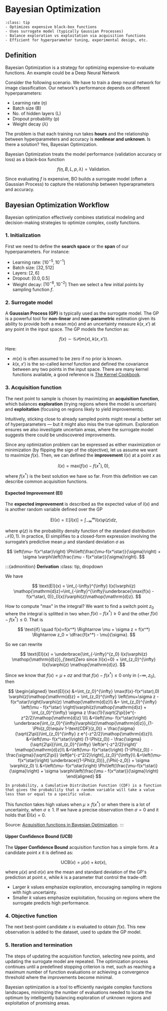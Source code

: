 # Bayesian Optimization
`````{admonition} Bayesian Optimization - Summary
:class: tip
- Optimizes expensive black-box functions
- Uses surrogate model (typically Gaussian Processes)
- Balance exploration vs exploitation via acquisition functions
- Efficient for hyperparameter tuning, experimental design, etc.
`````

## Definition
Bayesian Optimization is a strategy for optimizing expensive-to-evaluate functions. An example could be a Deep Neural Network

Consider the following scenario. We have to train a deep neural network for image classification. Our network's performance depends on different hyperparameters:
- Learning rate ($\eta$)
- Batch size (B)
- No. of hidden layers (L)
- Dropout probability (p)
- Weight decay ($\lambda$)

The problem is that each training run takes **hours** and the relationship between hyperparameters and accuracy is **nonlinear and unknown**. Is there a solution? Yes, Bayesian Optimization.

Bayesian Optimization treats the model performance (validation accuracy or loss) as a black-box function

$$
f(\eta, B, L, p, \lambda) = \text{Validation}.
$$

Since evaluating $f$ is expensive, BO builds a surrogate model (often a Gaussian Process) to capture the relationship between hyperaprameters and accuracy.

## Bayesian Optimization Workflow
Bayesian optimization effectively combines statistical modeling and decision-making strategies to optimize complex, costly functions.
### 1. Initialization
First we need to define the **search space** or the **span** of our hyperparameters. For instance:
- Learning rate: $[10^{-5}, 10^{-1}]$
- Batch size: $[32, 512]$
- Layers: $[2, 6]$
- Dropout: $[0.0, 0.5]$
- Weight decay: $[10^{-6}, 10^{-2}]$
Then we select a few initial points by sampling function $f$. 

### 2. Surrogate model
A **Gaussian Process (GP)** is typically used as the surrogate model. The GP is a powerful tool for **non-linear** and **non-parametric** estimation given its ability to provide both a mean $m(x)$ and an uncertainty measure $k(x, x')$ at any point in the input space. The GP models the function as:

$$
f(x) \sim \mathcal{GP}(m(x), k(x,x')).
$$

Here:
- $m(x)$ is often assumed to be zero if no prior is known.
- $k(x,x')$ is the so-called *kernel* function and defined the covariance between any two points in the input space. There are many kernel functions available, a good reference is [The Kernel Cookbook](https://www.cs.toronto.edu/~duvenaud/cookbook/).

### 3. Acquisition function
The next point to sample is chosen by maximizing an **acquisition function**, which balances **exploration** (trying regions where the model is uncertain) and **exploitation** (focusing on regions likely to yield improvements).

Intuitively, sticking close to already sampled points might reveal a better set of hyperparameters — but it might also miss the true optimum. Exploration ensures we also investigate uncertain areas, where the surrogate model suggests there could be undiscovered improvements.

Since any optimization problem can be expressed as either maximization or minimization (by flipping the sign of the objective), let us assume we want to maximize $f(x)$. Then, we can defined the **improvement** $I(x)$ at a point $x$ as

$$
I(x) = \text{max}(f(x)-f(x^*), 0),
$$

where $f(x^*)$ is the best solution we have so far. From this definition we can describe common acquisition functions.
#### Expected Improvement (EI)
The **expected improvement** is described as the expected value of $I(x)$ and is another random variable defined over the GP

$$
\text{EI}(x) = \mathbb{E}[I(x)] = \int_{-\infty}^{\infty} I(x)\varphi(z)dz,
$$

where $\varphi(z)$ is the probability density function of the standard distribution $\mathcal{N}(0,1)$. In practice, EI simplifies to a closed-form expression involving the surrogate’s predictive mean $\mu$ and standard deviation $\sigma$ as

$$
\left(\mu- f(x^\star)\right) \Phi\left(\frac{\mu-f(x^\star)}{\sigma}\right) + \sigma \varphi\left(\frac{\mu - f(x^\star)}{\sigma}\right).
$$

:::{admonition} **Derivation**
:class: tip, dropdown

We have

$$
\text{EI}(x) = \int_{-\infty}^{\infty} I(x)\varphi(z) \mathop{\mathrm{d}z}=\int_{-\infty}^{\infty}\underbrace{\max(f(x) - f(x^\star), 0)}_{I(x)}\varphi(z)\mathop{\mathrm{d}z}.
$$

How to compute "max" in the integral?
We want to find a switch point $z_0$ where the integral is splitted in two when $f(x) - f(x^*) \ge 0$ and the other $f(x) - f(x^*) \le 0$. That is

$$
\text{if} \quad f(x)=f(x^*) \Rightarrow \mu + \sigma z = f(x^*) \Rightarrow z_0 = \dfrac{f(x^*) - \mu}{\sigma}.
$$

So we can rewrite

$$
\text{EI}(x) = \underbrace{\int_{-\infty}^{z_0} I(x)\varphi(z) \mathop{\mathrm{d}z}}_{\text{Zero since }I(x)=0} + \int_{z_0}^{\infty} I(x)\varphi(z) \mathop{\mathrm{d}z}.
$$

Since we know that $f(x)=\mu+\sigma z$ and that $f(x)-f(x^*) \le 0$ only in $(-\infty, z_0)$, then

$$
\begin{aligned}
\text{EI}(x)
&=\int_{z_0}^{\infty} \max(f(x)-f(x^\star),0) \varphi(z)\mathop{\mathrm{d}z} =
\int_{z_0}^{\infty} \left(\mu+\sigma z - f(x^\star)\right)\varphi(z) \mathop{\mathrm{d}z}\\
&= \int_{z_0}^{\infty} \left(\mu - f(x^\star) \right)\varphi(z)\mathop{\mathrm{d}z} +
\int_{z_0}^{\infty} \sigma z \frac{1}{\sqrt{2\pi}}e^{-z^2/2}\mathop{\mathrm{d}z} \\\\
&=\left(\mu- f(x^\star)\right) \underbrace{\int_{z_0}^{\infty}\varphi(z)\mathop{\mathrm{d}z}}_{1-\Phi(z_0)\equiv 1-\text{CDF}(z_0)} + \frac{\sigma}{\sqrt{2\pi}}\int_{z_0}^{\infty}  z e^{-z^2/2}\mathop{\mathrm{d}z}\\
&=\left(\mu- f(x^\star)\right) (1-\Phi(z_0)) - \frac{\sigma}{\sqrt{2\pi}}\int_{z_0}^{\infty}  \left(e^{-z^2/2}\right)' \mathop{\mathrm{d}z}\\
&=\left(\mu- f(x^\star)\right) (1-\Phi(z_0)) - \frac{\sigma}{\sqrt{2\pi}} \left[e^{-z^2/2}\right]_{z_0}^{\infty}\\
&=\left(\mu- f(x^\star)\right) \underbrace{(1-\Phi(z_0))}_{\Phi(-z_0)} + \sigma \varphi(z_0) \\
&=\left(\mu- f(x^\star)\right) \Phi\left(\frac{\mu-f(x^\star)}{\sigma}\right) + \sigma \varphi\left(\frac{\mu - f(x^\star)}{\sigma}\right)
\end{aligned}
$$

```{note}
In probability, a Cumulative Distribution Function (CDF) is a function that gives the probability that a random variable will take a value less than or equal to a specific value.
```
This function takes high values when $\mu \ge f(x^*)$ or when there is a lot of uncertainty, when $\sigma \ge 1$. If we have a precise observation then $\sigma = 0$ and it holds that $\text{EI}(x) = 0$.

Source: [Acquisition functions in Bayesian Optimization](https://ekamperi.github.io/machine%20learning/2021/06/11/acquisition-functions.html).
:::

#### Upper Confidence Bound (UCB)
The **Upper Confidence Bound** acquisition function has a simple form. At a candidate point $x$ it is defined as:

$$
\text{UCB}(x) = \mu(x) + k\sigma(x),
$$

where $\mu(x)$ and $\sigma(x)$ are the mean and standard deviation of the GP's prediction at point $x$, while $k$ is a parameter that control the trade-off:
- Larger $k$ values emphasize exploration, encouraging sampling in regions with high uncertainty.
- Smaller $k$ values emphasize exploitation, focusing on regions where the surrogate predicts high performance.

### 4. Objective function
The next best-point candidate $x$ is evaluated to obtain $f(x)$. This new observation is added to the dataset, used to update the GP model.
### 5. Iteration and termination
The steps of updating the acquisition function, selecting new points, and updating the surrogate model are repeated. The optimization process continues until a predefined stopping criterion is met, such as reaching a maximum number of function evaluations or achieving a convergence threshold where the improvements become minimal.

Bayesian optimization is a tool to efficiently navigate complex functions landscapes, minimizing the number of evaluations needed to locate the optimum by intelligently balancing exploration of unknown regions and exploitation of promising areas.